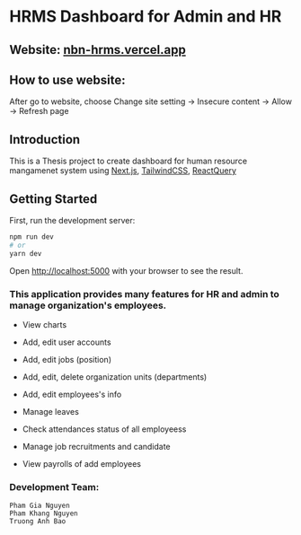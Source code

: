 # HRMS Dashboard for Admin and HR
## Website: [nbn-hrms.vercel.app](https://nbn-hrms.vercel.app)

## How to use website:
After go to website, choose Change site setting -> Insecure content -> Allow -> Refresh page

## Introduction
This is a Thesis project to create dashboard for human resource mangamenet system using [Next.js](https://nextjs.org/), [TailwindCSS](https://tailwindcss.com/), [ReactQuery](https://react-query.tanstack.com/)

## Getting Started

First, run the development server:

```bash
npm run dev
# or
yarn dev
```

Open [http://localhost:5000](http://localhost:5000) with your browser to see the result.

### This application provides many features for HR and admin to manage organization's employees.

- View charts
    
- Add, edit user accounts

- Add, edit jobs (position)

- Add, edit, delete organization units (departments)
    
- Add, edit employees's info

- Manage leaves

- Check attendances status of all employeess

- Manage job recruitments and candidate

- View payrolls of add employees

### Development Team:
    Pham Gia Nguyen
    Pham Khang Nguyen
    Truong Anh Bao
